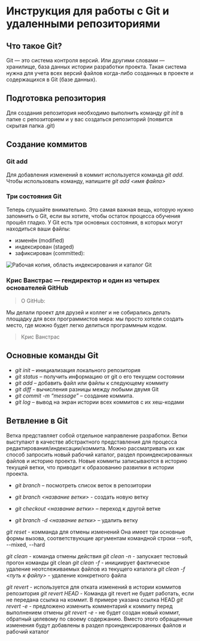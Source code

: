 #  Инструкция для работы с Git и удаленными репозиториями

## Что такое Git?
Git — это система контроля версий. Или другими словами — хранилище, база данных истории разработки проекта. Такая система нужна для учета всех версий файлов когда-либо созданных в проекте и содержащихся в Git (базе данных).

## Подготовка репозитория
Для создания репозитория необходимо выполнить команду *git init* в папке с репозиторием и у вас создаться репозиторий (появится скрытая папка .git)

## Создание коммитов

### Git add
Для добавления изменений в коммит используется команда *git add*. Чтобы использовать команду, напишите *git add <имя файла>*

### Три состояния Git

Теперь слушайте внимательно. Это самая важная вещь, которую нужно запомнить о Git, если вы хотите, чтобы остаток процесса обучения прошёл гладко. У Git есть три основных состояния, в которых могут находиться ваши файлы: 
* изменён (modified) 
* индексирован (staged)
* зафиксирован (committed):

![Рабочая копия, область индексирования и каталог Git](https://git-scm.com/book/en/v2/images/areas.png)



### Крис Ванстрас — гендиректор и один из четырех основателей GitHub

> О GitHub:

Мы делали проект для друзей и коллег и не собирались делать площадку для всех программистов мира: мы просто хотели создать место, где можно будет легко делиться программным кодом.
>
> Крис Ванстрас

## Основные команды Git

* *git init* – инициализация локального репозитория
* *git status* – получить информацию от git о его текущем состоянии
* *git add* – добавить файл или файлы к следующему коммиту
* *git diff* - вычисления разницы между любыми двумя Git 
* *git commit -m “message”* – создание коммита.
* *git log* – вывод на экран истории всех коммитов с их хеш-кодами

## Ветвление в Git

Ветка представляет собой отдельное направление разработки. Ветки выступают в качестве абстрактного представления для процесса редактирования/индексации/коммита. Можно рассматривать их как способ запросить новый рабочий каталог, раздел проиндексированных файлов и историю проекта. Новые коммиты записываются в историю текущей ветки, что приводит к образованию развилки в истории проекта.

* *git branch* – посмотреть список веток в репозитории
* *git branch <название ветки>* - создать новую ветку

* *git checkout <название ветки>* – переход к другой ветке
* *git branch -d <название ветки>* – удалить ветку

*git reset* - комманда для отмены изменений
Она имеет три основные формы вызова, соответствующие аргументам командной строки --soft, --mixed, --hard 

*git clean* - команда отмены действия
*git clean -n* - запускает тестовый прогон команды git clean
*git clean -f* - инициирует фактическое удаление неотслеживаемых файлов из текущего каталога
*git clean -f <путь к файлу>* - удаление конкретного файла

*git revert* -  используется для отката изменений в истории коммитов репозитория
*git revert HEAD* - Команда git revert не будет работать, если не передана ссылка на коммит. В примере указана ссылка HEAD
*git revert -e* - предложено изменить комментарий к коммиту перед выполнением отмены
*git revert -e* - не будет создан новый коммит, обратный целевому по своему содержанию. Вместо этого обращенные изменения будут добавлены в раздел проиндексированных файлов и рабочий каталог